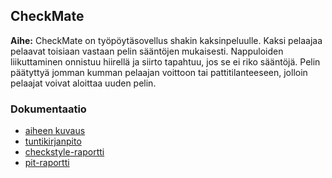 ## CheckMate


**Aihe:** CheckMate on työpöytäsovellus shakin kaksinpeluulle. Kaksi pelaajaa pelaavat toisiaan vastaan pelin sääntöjen mukaisesti. Nappuloiden liikuttaminen onnistuu hiirellä ja siirto tapahtuu, jos se ei riko sääntöjä. Pelin päätyttyä jomman kumman pelaajan voittoon tai pattitilanteeseen, jolloin pelaajat voivat aloittaa uuden pelin.

### Dokumentaatio

* [aiheen kuvaus](dokumentaatio/aiheenKuvausJaRakenne.md)
* [tuntikirjanpito](dokumentaatio/tuntikirjanpito.md)
* [checkstyle-raportti](https://htmlpreview.github.io/?https://github.com/llmlks/CheckMate/blob/master/dokumentaatio/chekctyle-raportti/site/checkstyle.html)
* [pit-raportti](https://htmlpreview.github.io/?https://github.com/llmlks/CheckMate/blob/master/dokumentaatio/pit-raportti/201702031503/index.html)
